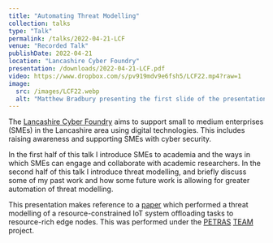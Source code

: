 ```yaml
---
title: "Automating Threat Modelling"
collection: talks
type: "Talk"
permalink: /talks/2022-04-21-LCF
venue: "Recorded Talk"
publishDate: 2022-04-21
location: "Lancashire Cyber Foundry"
presentation: /downloads/2022-04-21-LCF.pdf
video: https://www.dropbox.com/s/pv919mdv9e6fsh5/LCF22.mp4?raw=1
image:
  src: /images/LCF22.webp
  alt: "Matthew Bradbury presenting the first slide of the presentation with the title Automating Threat Modelling"
---
```


The [Lancashire Cyber Foundry](https://www.lancashirecyberfoundry.co.uk/) aims to support small to medium enterprises (SMEs) in the Lancashire area using digital technologies. This includes raising awareness and supporting SMEs with cyber security.

In the first half of this talk I introduce SMEs to academia and the ways in which SMEs can engage and collaborate with academic researchers. In the second half of this talk I introduce threat modelling, and briefly discuss some of my past work and how some future work is allowing for greater automation of threat modelling.

<!-- readmore -->

This presentation makes reference to a [paper](/publications/Bradbury_2022_ThreatModellingGuided) which performed a threat modelling of a resource-constrained IoT system offloading tasks to resource-rich edge nodes. This was performed under the [PETRAS](https://petras-iot.org) [TEAM](/projects/project-6-TEAM/) project.
